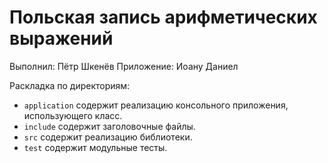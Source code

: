 # Польская запись арифметических выражений

Выполнил: Пётр Шкенёв
Приложение: Иоану Даниел

Раскладка по директориям:

  - `application` содержит реализацию консольного приложения, использующего класс.
  - `include` содержит заголовочные файлы.
  - `src` содержит реализацию библиотеки.
  - `test` содержит модульные тесты.
